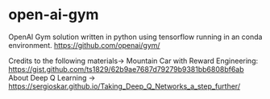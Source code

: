 # open-ai-gym
OpenAI Gym solution written in python using tensorflow running in an conda environment.
https://github.com/openai/gym/

Credits to the following materials->
Mountain Car with Reward Engineering:
https://gist.github.com/ts1829/62b9ae7687d79279b9381bb6808bf6ab
About Deep Q Learning -> 
https://sergioskar.github.io/Taking_Deep_Q_Networks_a_step_further/
